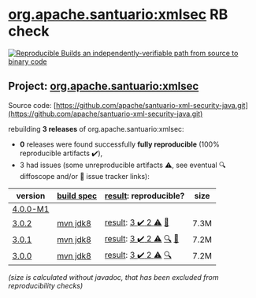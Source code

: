 [org.apache.santuario:xmlsec](https://central.sonatype.com/artifact/org.apache.santuario/xmlsec/3.0.2/versions) RB check
=======

[![Reproducible Builds](https://reproducible-builds.org/images/logos/rb.svg) an independently-verifiable path from source to binary code](https://reproducible-builds.org/)

## Project: [org.apache.santuario:xmlsec](https://central.sonatype.com/artifact/org.apache.santuario/xmlsec/3.0.2/versions)

Source code: [https://github.com/apache/santuario-xml-security-java.git](https://github.com/apache/santuario-xml-security-java.git)

rebuilding **3 releases** of org.apache.santuario:xmlsec:
- **0** releases were found successfully **fully reproducible** (100% reproducible artifacts :heavy_check_mark:),
- 3 had issues (some unreproducible artifacts :warning:, see eventual :mag: diffoscope and/or :memo: issue tracker links):

| version | [build spec](/BUILDSPEC.md) | [result](https://reproducible-builds.org/docs/jvm/): reproducible? | size |
| -- | --------- | ------ | -- |
| [4.0.0-M1](https://central.sonatype.com/artifact/org.apache.santuario/xmlsec/4.0.0-M1/pom) | | | |
| [3.0.2](https://central.sonatype.com/artifact/org.apache.santuario/xmlsec/3.0.2/pom) | [mvn jdk8](xmlsec-3.0.2.buildspec) | [result](xmlsec-3.0.2.buildinfo): [3 :heavy_check_mark:  2 :warning:](xmlsec-3.0.2.buildcompare) [:memo:](https://github.com/apache/santuario-xml-security-java/pull/77) | 7.3M |
| [3.0.1](https://central.sonatype.com/artifact/org.apache.santuario/xmlsec/3.0.1/pom) | [mvn jdk8](xmlsec-3.0.1.buildspec) | [result](xmlsec-3.0.1.buildinfo): [3 :heavy_check_mark:  2 :warning:](xmlsec-3.0.1.buildcompare) [:mag:](xmlsec-3.0.1.diffoscope) [:memo:](https://github.com/apache/santuario-xml-security-java/pull/77) | 7.2M |
| [3.0.0](https://central.sonatype.com/artifact/org.apache.santuario/xmlsec/3.0.0/pom) | [mvn jdk8](xmlsec-3.0.0.buildspec) | [result](xmlsec-3.0.0.buildinfo): [3 :heavy_check_mark:  2 :warning:](xmlsec-3.0.0.buildcompare) [:mag:](xmlsec-3.0.0.diffoscope) | 7.2M |

<i>(size is calculated without javadoc, that has been excluded from reproducibility checks)</i>
